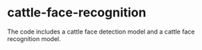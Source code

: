 # cattle-face-recognition

The code includes a cattle face detection model and a cattle face recognition model.
